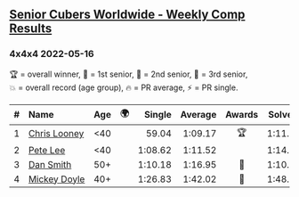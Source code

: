 <style>table {white-space: nowrap;}</style>
<link rel="stylesheet" type="text/css" href="/scw-comp/css/flags.css" />

## [Senior Cubers Worldwide - Weekly Comp Results](/scw-comp/results/)
### 4x4x4 2022-05-16

<span style="white-space: nowrap;">🏆 = overall winner</span>, <span style="white-space: nowrap;">🥇 = 1st senior</span>, <span style="white-space: nowrap;">🥈 = 2nd senior</span>, <span style="white-space: nowrap;">🥉 = 3rd senior</span>, <span style="white-space: nowrap;">💥 = overall record (age group)</span>, <span style="white-space: nowrap;">🔥 = PR average</span>, <span style="white-space: nowrap;">⚡ = PR single</span>.

| # | Name | Age | 🌍 | Single | Average | Awards | Solve 1 | Solve 2 | Solve 3 | Solve 4 | Solve 5 | Video |
| :--: | :-- | :--: | :--: | --: | --: | :--: | --: | --: | --: | --: | --: | :-- |
| 1 | [Chris Looney](../../persons/chris_looney/444.md) | <40 | <i class="flag flag-US" /> | 59.04 | 1:09.17 | 🏆 | 1:11.61 | 1:07.14 | 1:08.76 | 1:17.17 | 59.04 | [Desktop](https://www.facebook.com/chris.looney/videos/294979022726234) / [Mobile](https://m.facebook.com/chris.looney/videos/294979022726234) |
| 2 | [Pete Lee](../../persons/pete_lee/444.md) | <40 | <i class="flag flag-GB" /> | 1:08.62 | 1:11.52 |  | 1:14.79 | 1:08.62 | 1:11.10 | 1:10.58 | 1:12.89 | [Desktop](https://www.facebook.com/events/335240368547011/permalink/342986967772351) / [Mobile](https://m.facebook.com/events/335240368547011?view=permalink&id=342986967772351) |
| 3 | [Dan Smith](../../persons/dan_smith/444.md) | 50+ | <i class="flag flag-US" /> | 1:10.18 | 1:16.95 | 🥇 | 1:10.18 | 1:10.80 | 1:22.12 | 1:17.94 | 1:30.44 | [Desktop](https://www.facebook.com/events/335240368547011/permalink/343608807710167) / [Mobile](https://m.facebook.com/events/335240368547011?view=permalink&id=343608807710167) |
| 4 | [Mickey Doyle](../../persons/mickey_doyle/444.md) | 40+ | <i class="flag flag-US" /> | 1:26.83 | 1:42.02 | 🥈 | 1:48.12 | 1:26.83 | 1:48.29 | 1:29.64 | 2:03.05 | [Desktop](https://www.facebook.com/events/335240368547011/permalink/343778414359873) / [Mobile](https://m.facebook.com/events/335240368547011?view=permalink&id=343778414359873) |

<!-- Global site tag (gtag.js) - Google Analytics -->
<script async src="https://www.googletagmanager.com/gtag/js?id=UA-86348435-3"></script>
<script>window.dataLayer = window.dataLayer || []; function gtag() {dataLayer.push(arguments);} gtag('js', new Date()); gtag('config', 'UA-86348435-3');</script>
